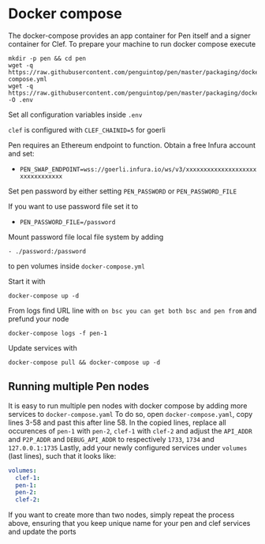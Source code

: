 # Docker compose

The docker-compose provides an app container for Pen itself and a signer container for Clef.
To prepare your machine to run docker compose execute
```
mkdir -p pen && cd pen
wget -q https://raw.githubusercontent.com/penguintop/pen/master/packaging/docker/docker-compose.yml
wget -q https://raw.githubusercontent.com/penguintop/pen/master/packaging/docker/env -O .env
```
Set all configuration variables inside `.env`

`clef` is configured with `CLEF_CHAINID=5` for goerli

Pen requires an Ethereum endpoint to function. Obtain a free Infura account and set:
- `PEN_SWAP_ENDPOINT=wss://goerli.infura.io/ws/v3/xxxxxxxxxxxxxxxxxxxxxxxxxxxxxxxx`

Set pen password by either setting `PEN_PASSWORD` or `PEN_PASSWORD_FILE`

If you want to use password file set it to
- `PEN_PASSWORD_FILE=/password`

Mount password file local file system by adding
```
- ./password:/password
```
to pen volumes inside `docker-compose.yml`

Start it with
```
docker-compose up -d
```

From logs find URL line with `on bsc you can get both bsc and pen from` and prefund your node
```
docker-compose logs -f pen-1
```

Update services with
```
docker-compose pull && docker-compose up -d
```

## Running multiple Pen nodes
It is easy to run multiple pen nodes with docker compose by adding more services to `docker-compose.yaml`
To do so, open `docker-compose.yaml`, copy lines 3-58 and past this after line 58.
In the copied lines, replace all occurences of `pen-1` with `pen-2`, `clef-1` with `clef-2` and adjust the `API_ADDR` and `P2P_ADDR` and `DEBUG_API_ADDR` to respectively `1733`, `1734` and `127.0.0.1:1735`
Lastly, add your newly configured services under `volumes` (last lines), such that it looks like:
```yaml
volumes:
  clef-1:
  pen-1:
  pen-2:
  clef-2:
```

If you want to create more than two nodes, simply repeat the process above, ensuring that you keep unique name for your pen and clef services and update the ports